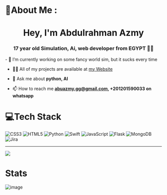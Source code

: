 # 💫About Me :
<h1 align="center">Hey, I'm Abdulrahman Azmy</h1>
<h3 align="center">17 year old Simulation, Ai, web developer from EGYPT 🚩🚩</h3>
- 🔭 I’m currently working on some fancy world sim, but it sucks every time

- 👨‍💻 All of my projects are available at [my Website](https://codeman.gq)

- 💬 Ask me about **python, AI**

- 📫 How to reach me **abuazmy.gg@gmail.com, +201201590033 on whatsapp**

# 💻Tech Stack
![CSS3](https://img.shields.io/badge/css3-%231572B6.svg?style=for-the-badge&logo=css3&logoColor=white) ![HTML5](https://img.shields.io/badge/html5-%23E34F26.svg?style=for-the-badge&logo=html5&logoColor=white) ![Python](https://img.shields.io/badge/python-3670A0?style=for-the-badge&logo=python&logoColor=ffdd54) ![Swift](https://img.shields.io/badge/swift-F54A2A?style=for-the-badge&logo=swift&logoColor=white) ![JavaScript](https://img.shields.io/badge/javascript-%23323330.svg?style=for-the-badge&logo=javascript&logoColor=%23F7DF1E) ![Flask](https://img.shields.io/badge/flask-%23000.svg?style=for-the-badge&logo=flask&logoColor=white) ![MongoDB](https://img.shields.io/badge/MongoDB-%234ea94b.svg?style=for-the-badge&logo=mongodb&logoColor=white) ![Jira](https://img.shields.io/badge/jira-%230A0FFF.svg?style=for-the-badge&logo=jira&logoColor=white)


---
[![](https://visitcount.itsvg.in/api?id=abdulrahman-2005&label=Profile%20Views&pretty=true)](https://visitcount.itsvg.in)

# Stats

![image](https://projecteuler.net/profile/VulcanWM.png)
